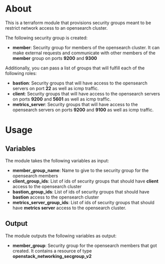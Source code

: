# About

This is a terraform module that provisions security groups meant to be restrict network access to an opensearch cluster.

The following security group is created:
- **member**: Security group for members of the opensearch cluster. It can make external requests and communicate with other members of the **member** group on ports **9200** and **9300**

Additionally, you can pass a list of groups that will fulfill each of the following roles:
- **bastion**: Security groups that will have access to the opensearch servers on port **22** as well as icmp traffic.
- **client**: Security groups that will have access to the opensearch servers on ports **9200** and **5601** as well as icmp traffic.
- **metrics_server**: Security groups that will have access to the opensearch servers on ports **9200** and **9100** as well as icmp traffic.

# Usage

## Variables

The module takes the following variables as input:

- **member_group_name**: Name to give to the security group for the opensearch members
- **client_group_ids**: List of ids of security groups that should have **client** access to the opensearch cluster
- **bastion_group_ids**: List of ids of security groups that should have **bastion** access to the opensearch cluster
- **metrics_server_group_ids**: List of ids of security groups that should have **metrics server** access to the opensearch cluster.

## Output

The module outputs the following variables as output:

- **member_group**: Security group for the opensearch members that got created. It contains a resource of type **openstack_networking_secgroup_v2**